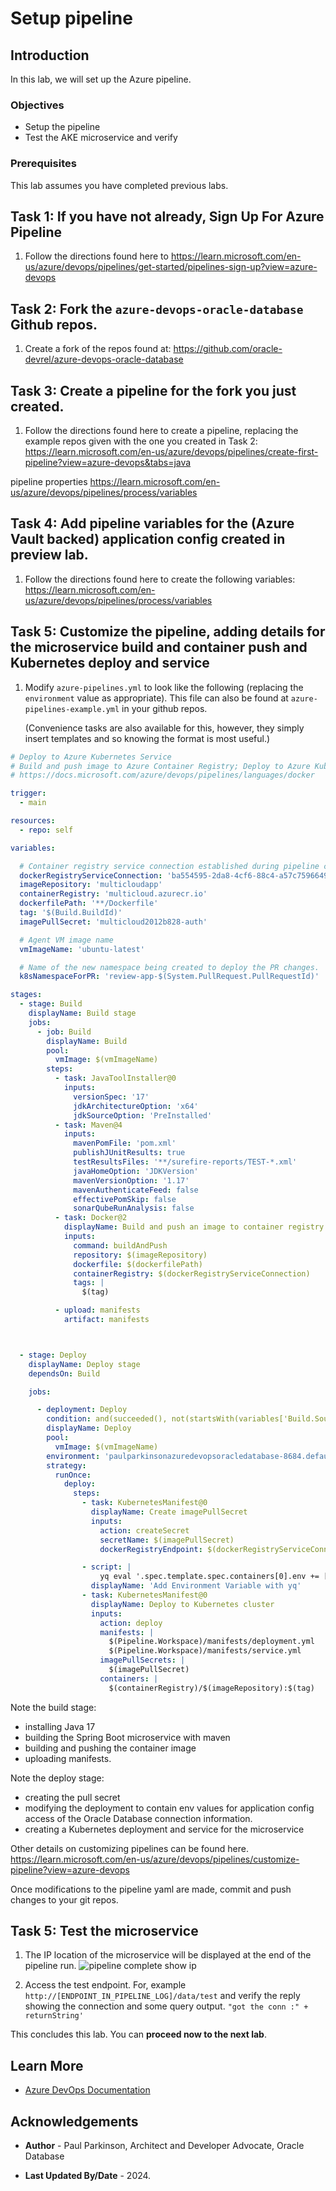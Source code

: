 # Setup pipeline

## Introduction

In this lab, we will set up the Azure pipeline.

### Objectives

* Setup the pipeline
* Test the AKE microservice and verify  

### Prerequisites

This lab assumes you have completed previous labs.

## Task 1: If you have not already, Sign Up For Azure Pipeline

1. Follow the directions found here to https://learn.microsoft.com/en-us/azure/devops/pipelines/get-started/pipelines-sign-up?view=azure-devops


## Task 2: Fork the `azure-devops-oracle-database` Github repos.

1. Create a fork of the repos found at: https://github.com/oracle-devrel/azure-devops-oracle-database

## Task 3: Create a pipeline for the fork you just created.

1. Follow the directions found here to create a pipeline, replacing the example repos given with the one you created in Task 2: https://learn.microsoft.com/en-us/azure/devops/pipelines/create-first-pipeline?view=azure-devops&tabs=java

  pipeline properties https://learn.microsoft.com/en-us/azure/devops/pipelines/process/variables

## Task 4: Add pipeline variables for the (Azure Vault backed) application config created in preview lab.

1. Follow the directions found here to create the following variables: https://learn.microsoft.com/en-us/azure/devops/pipelines/process/variables

## Task 5: Customize the pipeline, adding details for the microservice build and container push and Kubernetes deploy and service

1. Modify `azure-pipelines.yml` to look like the following (replacing the `environment` value as appropriate). This file can also be found at `azure-pipelines-example.yml` in your github repos.

   (Convenience tasks are also available for this, however, they simply insert templates and so knowing the format is most useful.)
```yaml
# Deploy to Azure Kubernetes Service
# Build and push image to Azure Container Registry; Deploy to Azure Kubernetes Service
# https://docs.microsoft.com/azure/devops/pipelines/languages/docker

trigger:
  - main

resources:
  - repo: self

variables:

  # Container registry service connection established during pipeline creation
  dockerRegistryServiceConnection: 'ba554595-2da8-4cf6-88c4-a57c75966491'
  imageRepository: 'multicloudapp'
  containerRegistry: 'multicloud.azurecr.io'
  dockerfilePath: '**/Dockerfile'
  tag: '$(Build.BuildId)'
  imagePullSecret: 'multicloud2012b828-auth'

  # Agent VM image name
  vmImageName: 'ubuntu-latest'

  # Name of the new namespace being created to deploy the PR changes.
  k8sNamespaceForPR: 'review-app-$(System.PullRequest.PullRequestId)'

stages:
  - stage: Build
    displayName: Build stage
    jobs:
      - job: Build
        displayName: Build
        pool:
          vmImage: $(vmImageName)
        steps:
          - task: JavaToolInstaller@0
            inputs:
              versionSpec: '17'
              jdkArchitectureOption: 'x64'
              jdkSourceOption: 'PreInstalled'
          - task: Maven@4
            inputs:
              mavenPomFile: 'pom.xml'
              publishJUnitResults: true
              testResultsFiles: '**/surefire-reports/TEST-*.xml'
              javaHomeOption: 'JDKVersion'
              mavenVersionOption: '1.17'
              mavenAuthenticateFeed: false
              effectivePomSkip: false
              sonarQubeRunAnalysis: false
          - task: Docker@2
            displayName: Build and push an image to container registry
            inputs:
              command: buildAndPush
              repository: $(imageRepository)
              dockerfile: $(dockerfilePath)
              containerRegistry: $(dockerRegistryServiceConnection)
              tags: |
                $(tag)

          - upload: manifests
            artifact: manifests



  - stage: Deploy
    displayName: Deploy stage
    dependsOn: Build

    jobs:

      - deployment: Deploy
        condition: and(succeeded(), not(startsWith(variables['Build.SourceBranch'], 'refs/pull/')))
        displayName: Deploy
        pool:
          vmImage: $(vmImageName)
        environment: 'paulparkinsonazuredevopsoracledatabase-8684.default'
        strategy:
          runOnce:
            deploy:
              steps:
                - task: KubernetesManifest@0
                  displayName: Create imagePullSecret
                  inputs:
                    action: createSecret
                    secretName: $(imagePullSecret)
                    dockerRegistryEndpoint: $(dockerRegistryServiceConnection)

                - script: |
                    yq eval '.spec.template.spec.containers[0].env += [{"name": "AZURE_LOG_LEVEL", "value": "verbose"},  {"name": "AZURE_CLIENT_ID", "value": "$(AZURE_CLIENT_ID)"}, {"name": "AZURE_CLIENT_SECRET", "value": "$(AZURE_CLIENT_SECRET)"}, {"name": "AZURE_TENANT_ID", "value": "$(AZURE_TENANT_ID)"}]' -i $(Pipeline.Workspace)/manifests/deployment.yml
                  displayName: 'Add Environment Variable with yq'
                - task: KubernetesManifest@0
                  displayName: Deploy to Kubernetes cluster
                  inputs:
                    action: deploy
                    manifests: |
                      $(Pipeline.Workspace)/manifests/deployment.yml
                      $(Pipeline.Workspace)/manifests/service.yml
                    imagePullSecrets: |
                      $(imagePullSecret)
                    containers: |
                      $(containerRegistry)/$(imageRepository):$(tag)

```
Note the build stage:
- installing Java 17
- building the Spring Boot microservice with maven
- building and pushing the container image
- uploading manifests.

Note the deploy stage: 
- creating the pull secret
- modifying the deployment to contain env values for application config access of the Oracle Database connection information.
- creating a Kubernetes deployment and service for the microservice

Other details on customizing pipelines can be found here. https://learn.microsoft.com/en-us/azure/devops/pipelines/customize-pipeline?view=azure-devops

Once modifications to the pipeline yaml are made, commit and push changes to your git repos.

## Task 5: Test the microservice

1. The IP location of the microservice will be displayed at the end of the pipeline run.
    ![pipeline complete show ip](./images/jobcomplete-showip.png " ")
 
2. Access the test endpoint. For, example `http://[ENDPOINT_IN_PIPELINE_LOG]/data/test` and verify the reply showing the connection and some query output.
  `"got the conn :" + returnString'`


This concludes this lab. You can **proceed now to the next lab**.

## Learn More

* [Azure DevOps Documentation](https://learn.microsoft.com/en-us/azure/devops/?view=azure-devops)

## Acknowledgements

* **Author** - Paul Parkinson, Architect and Developer Advocate, Oracle Database

* **Last Updated By/Date** - 2024.